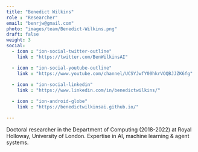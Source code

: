 ```yaml
---
title: "Benedict Wilkins"
role : "Researcher"
email: "benrjw@gmail.com"
photo: "images/team/Benedict-Wilkins.png"
draft: false
weight: 3
social:
  - icon : "ion-social-twitter-outline"
    link : "https://twitter.com/BenWilkinsAI"

  - icon : "ion-social-youtube-outline"
    link : "https://www.youtube.com/channel/UCSYJwfY00hkrVOQBJJZK6fg"
  
  - icon : "ion-social-linkedin"
    link : "https://www.linkedin.com/in/benedictwilkins/"

  - icon : "ion-android-globe" 
    link : "https://benedictwilkinsai.github.io/"

---
```


Doctoral researcher in the Department of Computing (2018-2022) at Royal Holloway, University of London. Expertise in AI, machine learning & agent systems. 






